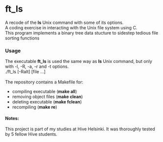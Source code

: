 # ft_ls
A recode of the **ls** Unix command with some of its options.<br />
A coding exercise in interacting with the Unix file system using C. <br />
This program implements a binary tree data stucture to sidestep tedious file sorting functions<br />
### Usage
The executable **ft_ls** is used the same way as **ls** Unix command, but only with -l, -R, -a, -r and -t options.<br />
./ft_ls \[-Ralt\] \[file ...\]<br /><br />
The repository contains a Makefile for:<br /> 
* compiling executable (**make all**)<br />
* removing object files (**make clean**)<br />
* deleting executable (**make fclean**)<br />
* recompiling (**make re**)<br />
#### Notes:
This project is part of my studies at Hive Helsinki. It was thoroughly tested by 5 fellow Hive students.
